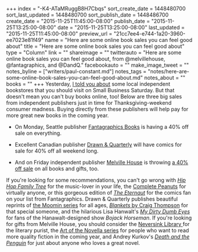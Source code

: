 +++
index = "-K4-ATaMRuggB8H7Cbqs"
sort_create_date = 1448480700
sort_last_updated = 1448480700
sort_publish_date = 1448486700
create_date = "2015-11-25T11:45:00-08:00"
publish_date = "2015-11-25T13:25:00-08:00"
date = "2015-11-25T13:25:00-08:00"
last_updated = "2015-11-25T11:45:00-08:00"
preview_url = "21cc7ee4-e744-1a20-3960-ee7023e81f49"
name = "Here are some online book sales you can feel good about"
title = "Here are some online book sales you can feel good about"
type = "Column"
link = ""
shareimage = ""
twitterauto = "Here are some online book sales you can feel good about, from @melvillehouse, @fantagraphics, and @DandQ."
facebookauto = ""
make_image_tweet = ""
notes_byline = ["writers/paul-constant.md"]
notes_tags = "notes/here-are-some-online-book-sales-you-can-feel-good-about.md"
notes_about = ""
books = ""
+++
Yesterday, [I told you about](http://seattlereviewofbooks.com/notes/2015/11/24/dont-forget-to-celebrate-small-business-saturday/) some local independent bookstores that you should visit on Small Business Saturday. But that doesn't mean you can't buy books online, too! Below are three big sales from independent publishers just in time for Thanksgiving-weekend consumer madness. Buying directly from these publishers will help pay for more great new books in the coming year.

* On Monday, Seattle publisher [Fantagraphics Books](http://fantagraphics.com/flog/cybermonday/) is having a 40% off sale on everything.

* Excellent Canadian publisher [Drawn & Quarterly](https://www.drawnandquarterly.com/blog/2015/11/dq-having-our-annual-sale-all-week-long) will have comics for sale for 40% off all weekend long.

* And on Friday independent publisher [Melville House](http://www.mhpbooks.com/books/) is throwing [a 40% off sale](https://twitter.com/melvillehouse/status/669542758785425408?lang=en) on all books and gifts, too.

If you're looking for some recommendations, you can't go wrong with [*Hip Hop Family Tree*](http://www.fantagraphics.com/hiphopbox1/) for the music-lover in your life, the [Complete Peanuts](http://www.fantagraphics.com/series/peanuts/) for virtually anyone, or this gorgeous edition of [*The Eternaut*](http://www.fantagraphics.com/eternaut/) for the comics fan on your list from Fantagraphics. Drawn & Quarterly publishes beautiful reprints of [the Moomin series](https://www.drawnandquarterly.com/who-will-comfort-toffle) for all ages, [*Blankets* by Craig Thompson](https://www.drawnandquarterly.com/shop?section=new_releases&book=blankets) for that special someone, and the hilarious Lisa Hanwalt's [*My Dirty Dumb Eyes*](https://www.drawnandquarterly.com/my-dirty-dumb-eyes) for fans of the Hanawalt-designed show *Bojack Horseman*. If you're looking for gifts from Melville House, you should consider the [Neversink Library  ](http://www.mhpbooks.com/series/the-neversink-library/) for the literary purist, the [Art of the Novella series](http://www.mhpbooks.com/series/the-art-of-the-novella/) for people who want to read more quality fiction in the coming year, and Andrey Kurkov's [*Death and the Penguin*](http://www.mhpbooks.com/books/death-and-the-penguin/) for just about anyone who loves a great novel. 